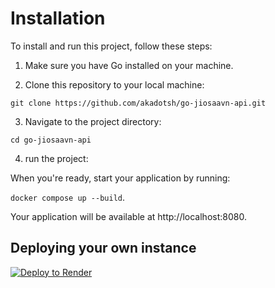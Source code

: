 # Installation

To install and run this project, follow these steps:

1. Make sure you have Go installed on your machine.

2. Clone this repository to your local machine:

```
git clone https://github.com/akadotsh/go-jiosaavn-api.git
```

3. Navigate to the project directory:

```
cd go-jiosaavn-api
```

4. run the project:

When you're ready, start your application by running:

`docker compose up --build`.

Your application will be available at http://localhost:8080.

## Deploying your own instance

<a href="https://render.com/deploy?repo=https://github.com/akadotsh/go-jiosaavn-api">
<img src="https://render.com/images/deploy-to-render-button.svg" alt="Deploy to Render" />
</a>

